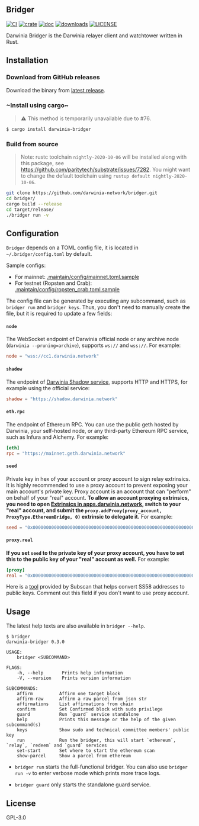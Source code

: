 ## Bridger

[![CI](https://github.com/darwinia-network/bridger/workflows/CI/badge.svg)](https://github.com/darwinia-network/bridger/actions)
[![crate](https://img.shields.io/crates/v/darwinia-bridger.svg)](https://crates.io/crates/darwinia-bridger)
[![doc](https://img.shields.io/badge/current-docs-brightgreen.svg)](https://docs.rs/darwinia-bridger/)
[![downloads](https://img.shields.io/crates/d/darwinia-bridger.svg)](https://crates.io/crates/darwinia-bridger)
[![LICENSE](https://img.shields.io/crates/l/darwinia-bridger.svg)](https://choosealicense.com/licenses/gpl/)

Darwinia Bridger is the Darwinia relayer client and watchtower written in Rust.

## Installation

### Download from GitHub releases

Download the binary from [latest release](https://github.com/darwinia-network/bridger/releases/latest).

### ~Install using cargo~

> ⚠️ This method is temporarily unavailable due to #76.

```
$ cargo install darwinia-bridger
```

### Build from source

> Note: rustc toolchain `nightly-2020-10-06` will be installed along with this package, see <https://github.com/paritytech/substrate/issues/7282>. You might want to change the default toolchain using `rustup default nightly-2020-10-06`.

```bash
git clone https://github.com/darwinia-network/bridger.git
cd bridger/
cargo build --release
cd target/release/
./bridger run -v
```

## Configuration

`Bridger` depends on a TOML config file, it is located in `~/.bridger/config.toml` by default.

Sample configs:

- For mainnet: [.maintain/config/mainnet.toml.sample](.maintain/config/mainnet.toml.sample)
- For testnet (Ropsten and Crab): [.maintain/config/ropsten_crab.toml.sample](.maintain/config/ropsten_crab.toml.sample)

The config file can be generated by executing any subcommand, such as `bridger run` and `bridger keys`. Thus, you don't need to manually create the file, but it is required to update a few fields:

#### `node`

The WebSocket endpoint of Darwinia official node or any archive node (`darwinia --pruning=archive`), supports `ws://` and `wss://`. For example:

```toml
node = "wss://cc1.darwinia.network"
```

#### `shadow`

The endpoint of [Darwinia Shadow service](https://github.com/darwinia-network/shadow), supports HTTP and HTTPS, for example using the official service:

```toml
shadow = "https://shadow.darwinia.network"
```

#### `eth.rpc`

The endpoint of Ethereum RPC. You can use the public geth hosted by Darwinia, your self-hosted node, or any third-party Ethereum RPC service, such as Infura and Alchemy. For example:

```toml
[eth]
rpc = "https://mainnet.geth.darwinia.network"
```

#### `seed`

Private key in hex of your account or proxy account to sign relay extrinsics. It is highly recommended to use a proxy account to prevent exposing your main account's private key. Proxy account is an account that can "perform" on behalf of your "real" account. **To allow an account proxying extrinsics, you need to open [Extrinsics in apps.darwinia.network](https://apps.darwinia.network/#/extrinsics), switch to your "real" account, and submit the `proxy.addProxy(proxy_account, ProxyType.EthereumBridge, 0)` extrinsic to delegate it.** For example:

```toml
seed = "0x0000000000000000000000000000000000000000000000000000000000000000"
```

#### `proxy.real`

**If you set `seed` to the private key of your proxy account, you have to set this to the public key of your "real" account as well.** For example:

```toml
[proxy]
real = "0x0000000000000000000000000000000000000000000000000000000000000000"
```

Here is a [tool](https://polkadot.subscan.io/tools/ss58_transform) provided by Subscan that helps convert SS58 addresses to public keys. Comment out this field if you don't want to use proxy account.

## Usage

The latest help texts are also available in `bridger --help`.

```
$ bridger
darwinia-bridger 0.3.0

USAGE:
    bridger <SUBCOMMAND>

FLAGS:
    -h, --help       Prints help information
    -V, --version    Prints version information

SUBCOMMANDS:
    affirm          Affirm one target block
    affirm-raw      Affirm a raw parcel from json str
    affirmations    List affirmations from chain
    confirm         Set Confirmed block with sudo privilege
    guard           Run `guard` service standalone
    help            Prints this message or the help of the given subcommand(s)
    keys            Show sudo and technical committee members' public key
    run             Run the bridger, this will start `ethereum`, `relay`, `redeem` and `guard` services
    set-start       Set where to start the ethereum scan
    show-parcel     Show a parcel from ethereum
```

- `bridger run` starts the full-functional bridger. You can also use ```bridger run -v``` to enter verbose mode which prints more trace logs.

- `bridger guard` only starts the standalone guard service.

## License

GPL-3.0
